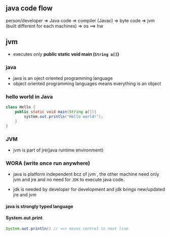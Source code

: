 ## java code flow

person/developer => Java code => compiler (Javac) => byte code => jvm (built different for each machines) => os ==> hw

## jvm

- executes only <b>public static void main (`String a[]`)</b>

### java

- java is an oject oriented programming language
- object oriented programming languages means everything is an object

### hello world in Java

```java
class Hello {
    public static void main(String a[]){
        system.out.println("Hello world!");
    }
}
```

### JVM

- jvm is part of jre(java runtime environment)

### WORA (write once run anywhere)

- java is platform independent bcz of jvm , the other machine need only jvm and jre and no need for `JDK` to execute java code.

- jdk is needed by developer for development and jdk brings new/updated jre and jvm

#### java is strongly typed language

#### System.out.print

```java
System.out.println() // ==> moves control to next line
```

